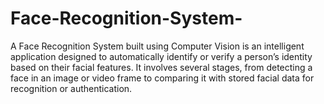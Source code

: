 # Face-Recognition-System-
A Face Recognition System built using Computer Vision is an intelligent application designed to automatically identify or verify a person’s identity based on their facial features. It involves several stages, from detecting a face in an image or video frame to comparing it with stored facial data for recognition or authentication.
